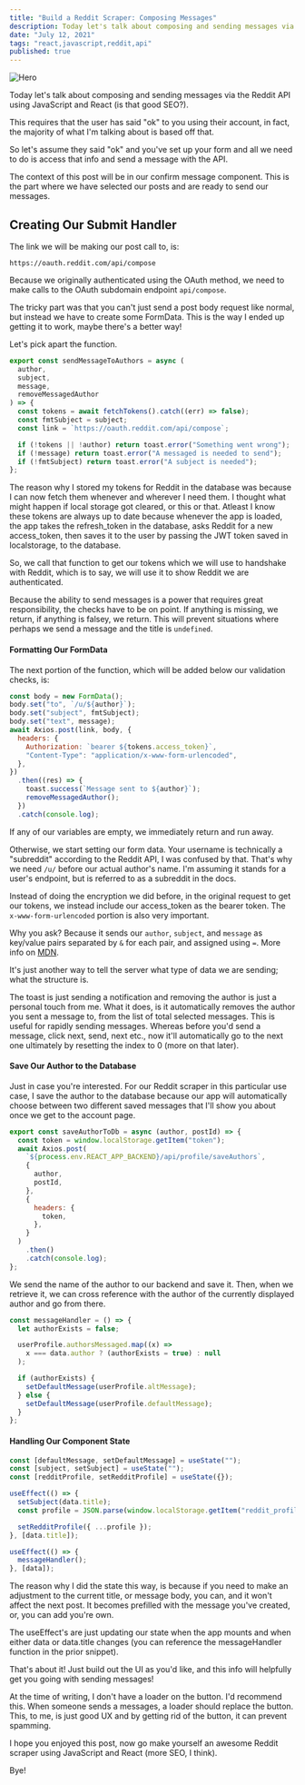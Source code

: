 ```yaml
---
title: "Build a Reddit Scraper: Composing Messages"
description: Today let's talk about composing and sending messages via the Reddit API using JavaScript and React (is that good SEO?).
date: "July 12, 2021"
tags: "react,javascript,reddit,api"
published: true
---
```


![Hero](/images/oe51ziw64u0g0usp9xbk.jpeg)

Today let's talk about composing and sending messages via the Reddit API using JavaScript and React (is that good SEO?).

This requires that the user has said "ok" to you using their account, in fact, the majority of what I'm talking about is based off that.

So let's assume they said "ok" and you've set up your form and all we need to do is access that info and send a message with the API.

The context of this post will be in our confirm message component. This is the part where we have selected our posts and are ready to send our messages.

## **Creating Our Submit Handler**

The link we will be making our post call to, is:

```
https://oauth.reddit.com/api/compose
```

Because we originally authenticated using the OAuth method, we need to make calls to the OAuth subdomain endpoint `api/compose`.

The tricky part was that you can't just send a post body request like normal, but instead we have to create some FormData. This is the way I ended up getting it to work, maybe there's a better way!

Let's pick apart the function.

```js
export const sendMessageToAuthors = async (
  author,
  subject,
  message,
  removeMessagedAuthor
) => {
  const tokens = await fetchTokens().catch((err) => false);
  const fmtSubject = subject;
  const link = `https://oauth.reddit.com/api/compose`;

  if (!tokens || !author) return toast.error("Something went wrong");
  if (!message) return toast.error("A messaged is needed to send");
  if (!fmtSubject) return toast.error("A subject is needed");
};
```

The reason why I stored my tokens for Reddit in the database was because I can now fetch them whenever and wherever I need them. I thought what might happen if local storage got cleared, or this or that. Atleast I know these tokens are always up to date because whenever the app is loaded, the app takes the refresh_token in the database, asks Reddit for a new access_token, then saves it to the user by passing the JWT token saved in localstorage, to the database.

So, we call that function to get our tokens which we will use to handshake with Reddit, which is to say, we will use it to show Reddit we are authenticated.

Because the ability to send messages is a power that requires great responsibility, the checks have to be on point. If anything is missing, we return, if anything is falsey, we return. This will prevent situations where perhaps we send a message and the title is `undefined`.

#### **Formatting Our FormData**

The next portion of the function, which will be added below our validation checks, is:

```js
const body = new FormData();
body.set("to", `/u/${author}`);
body.set("subject", fmtSubject);
body.set("text", message);
await Axios.post(link, body, {
  headers: {
    Authorization: `bearer ${tokens.access_token}`,
    "Content-Type": "application/x-www-form-urlencoded",
  },
})
  .then((res) => {
    toast.success(`Message sent to ${author}`);
    removeMessagedAuthor();
  })
  .catch(console.log);
```

If any of our variables are empty, we immediately return and run away.

Otherwise, we start setting our form data. Your username is technically a "subreddit" according to the Reddit API, I was confused by that. That's why we need `/u/` before our actual author's name. I'm assuming it stands for a user's endpoint, but is referred to as a subreddit in the docs.

Instead of doing the encryption we did before, in the original request to get our tokens, we instead include our access_token as the bearer token. The `x-www-form-urlencoded` portion is also very important.

Why you ask? Because it sends our `author`, `subject`, and `message` as key/value pairs separated by `&` for each pair, and assigned using `=`. More info on [MDN](https://developer.mozilla.org/en-US/docs/Web/HTTP/Methods/POST).

It's just another way to tell the server what type of data we are sending; what the structure is.

The toast is just sending a notification and removing the author is just a personal touch from me. What it does, is it automatically removes the author you sent a message to, from the list of total selected messages. This is useful for rapidly sending messages. Whereas before you'd send a message, click next, send, next etc., now it'll automatically go to the next one ultimately by resetting the index to 0 (more on that later).

#### **Save Our Author to the Database**

Just in case you're interested. For our Reddit scraper in this particular use case, I save the author to the database because our app will automatically choose between two different saved messages that I'll show you about once we get to the account page.

```js
export const saveAuthorToDb = async (author, postId) => {
  const token = window.localStorage.getItem("token");
  await Axios.post(
    `${process.env.REACT_APP_BACKEND}/api/profile/saveAuthors`,
    {
      author,
      postId,
    },
    {
      headers: {
        token,
      },
    }
  )
    .then()
    .catch(console.log);
};
```

We send the name of the author to our backend and save it. Then, when we retrieve it, we can cross reference with the author of the currently displayed author and go from there.

```js
const messageHandler = () => {
  let authorExists = false;

  userProfile.authorsMessaged.map((x) =>
    x === data.author ? (authorExists = true) : null
  );

  if (authorExists) {
    setDefaultMessage(userProfile.altMessage);
  } else {
    setDefaultMessage(userProfile.defaultMessage);
  }
};
```

#### **Handling Our Component State**

```js
const [defaultMessage, setDefaultMessage] = useState("");
const [subject, setSubject] = useState("");
const [redditProfile, setRedditProfile] = useState({});

useEffect(() => {
  setSubject(data.title);
  const profile = JSON.parse(window.localStorage.getItem("reddit_profile"));

  setRedditProfile({ ...profile });
}, [data.title]);

useEffect(() => {
  messageHandler();
}, [data]);
```

The reason why I did the state this way, is because if you need to make an adjustment to the current title, or message body, you can, and it won't affect the next post. It becomes prefilled with the message you've created, or, you can add you're own.

The useEffect's are just updating our state when the app mounts and when either data or data.title changes (you can reference the messageHandler function in the prior snippet).

That's about it! Just build out the UI as you'd like, and this info will helpfully get you going with sending messages!

At the time of writing, I don't have a loader on the button. I'd recommend this. When someone sends a messages, a loader should replace the button. This, to me, is just good UX and by getting rid of the button, it can prevent spamming.

I hope you enjoyed this post, now go make yourself an awesome Reddit scraper using JavaScript and React (more SEO, I think).

Bye!
